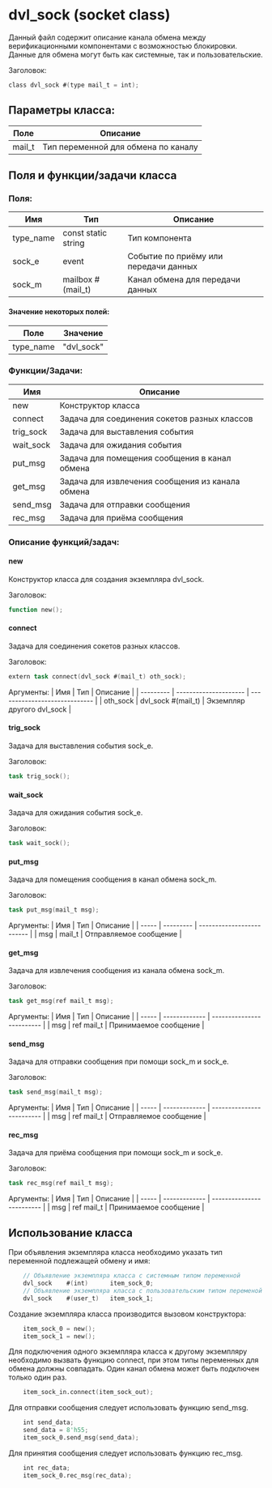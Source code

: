 # dvl_sock (socket class)

Данный файл содержит описание канала обмена между верификационными компонентами с возможностью блокировки. Данные для обмена могут быть как системные, так и пользовательские.

Заголовок:
```Verilog
class dvl_sock #(type mail_t = int);
```

## Параметры класса:

| Поле      | Описание                              |
| --------- | ------------------------------------- |
| mail_t    | Тип переменной для обмена по каналу   |

## Поля и функции/задачи класса  

### Поля:
| Имя       | Тип                   | Описание                              |
| --------- | --------------------- | ------------------------------------- |
| type_name | const static string   | Тип компонента                        |
| sock_e    | event                 | Событие по приёму или передачи данных |
| sock_m    | mailbox #(mail_t)     | Канал обмена для передачи данных      |

#### Значение некоторых полей:

| Поле      | Значение      |
| --------- | ------------- |
| type_name | "dvl_sock"    |

### Функции/Задачи:
| Имя       | Описание                                          |
| --------- | ------------------------------------------------- |
| new       | Конструктор класса                                |
| connect   | Задача для соединения сокетов разных классов      |
| trig_sock | Задача для выставления события                    |
| wait_sock | Задача для ожидания события                       |
| put_msg   | Задача для помещения сообщения в канал обмена     |
| get_msg   | Задача для извлечения сообщения из канала обмена  |
| send_msg  | Задача для отправки сообщения                     |
| rec_msg   | Задача для приёма сообщения                       |

### Описание функций/задач:

#### new
Конструктор класса для создания экземпляра dvl_sock.

Заголовок:
```Verilog
function new();
```

#### connect
Задача для соединения сокетов разных классов.

Заголовок:
```Verilog
extern task connect(dvl_sock #(mail_t) oth_sock);
```

Аргументы:
| Имя       | Тип                   | Описание                      |
| --------- | --------------------- | ----------------------------- |
| oth_sock  | dvl_sock #(mail_t)    | Экземпляр другого dvl_sock    |

#### trig_sock
Задача для выставления события sock_e.

Заголовок:
```Verilog
task trig_sock();
```

#### wait_sock
Задача для ожидания события sock_e.

Заголовок:
```Verilog
task wait_sock();
```

#### put_msg
Задача для помещения сообщения в канал обмена sock_m.

Заголовок:
```Verilog
task put_msg(mail_t msg);
```

Аргументы:
| Имя   | Тип       | Описание                  |
| ----- | --------- | ------------------------- |
| msg   | mail_t    | Отправляемое сообщение    |

#### get_msg
Задача для извлечения сообщения из канала обмена sock_m.

Заголовок:
```Verilog
task get_msg(ref mail_t msg);
```

Аргументы:
| Имя   | Тип           | Описание                  |
| ----- | ------------- | ------------------------- |
| msg   | ref mail_t    | Принимаемое сообщение     |

#### send_msg
Задача для отправки сообщения при помощи sock_m и sock_e.

Заголовок:
```Verilog
task send_msg(mail_t msg);
```

Аргументы:
| Имя   | Тип           | Описание                  |
| ----- | ------------- | ------------------------- |
| msg   | ref mail_t    | Отправляемое сообщение    |

#### rec_msg
Задача для приёма сообщения при помощи sock_m и sock_e.

Заголовок:
```Verilog
task rec_msg(ref mail_t msg);
```

Аргументы:
| Имя   | Тип           | Описание                  |
| ----- | ------------- | ------------------------- |
| msg   | ref mail_t    | Принимаемое сообщение     |

## Использование класса

При объявления экземпляра класса необходимо указать тип переменной подлежащей обмену и имя:
```Verilog
    // Объявление экземпляра класса с системным типом переменной
    dvl_sock    #(int)      item_sock_0;
    // Объявление экземпляра класса с пользовательским типом переменой
    dvl_sock    #(user_t)   item_sock_1;
```

Создание экземпляра класса производится вызовом конструктора:
```verilog
    item_sock_0 = new();
    item_sock_1 = new();
```

Для подключения одного экземпляра класса к другому экземпляру необходимо вызвать функцию connect, при этом типы переменных для обмена должны совпадать. Один канал обмена может быть подключен только один раз.
```verilog
    item_sock_in.connect(item_sock_out);
```

Для отправки сообщения следует использовать функцию send_msg.
```verilog
    int send_data;
    send_data = 8'h55;
    item_sock_0.send_msg(send_data);
```

Для принятия сообщения следует использовать функцию rec_msg.
```verilog
    int rec_data;
    item_sock_0.rec_msg(rec_data);
```